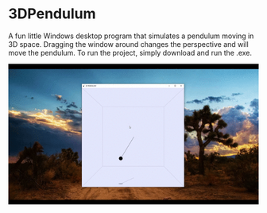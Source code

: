 # 3DPendulum
A fun little Windows desktop program that simulates a pendulum moving in 3D space. Dragging the window around changes the perspective and will move the pendulum. To run the project, simply download and run the .exe.

![3D Pendulum Demo](demo/demo.gif)
